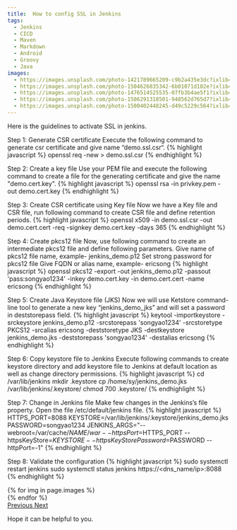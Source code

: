 ```yaml
---
title:  How to config SSL in Jenkins
tags:
  - Jenkins
  - CICD
  - Maven
  - Markdown
  - Android
  - Groovy
  - Java
images:
  - https://images.unsplash.com/photo-1421789665209-c9b2a435e3dc?ixlib=rb-0.3.5&ixid=eyJhcHBfaWQiOjEyMDd9&s=5b1016b885e7438c4633109d77368d4d&auto=format&fit=crop&w=1651&q=80
  - https://images.unsplash.com/photo-1504626835342-6b01071d182e?ixlib=rb-0.3.5&ixid=eyJhcHBfaWQiOjEyMDd9&s=975855d515c9d56352ee3bfe74287f2b&auto=format&fit=crop&w=1651&q=80
  - https://images.unsplash.com/photo-1476514525535-07fb3b4ae5f1?ixlib=rb-0.3.5&ixid=eyJhcHBfaWQiOjEyMDd9&s=468a8c18f5d811cf03c654b653b5089e&auto=format&fit=crop&w=1650&q=80
  - https://images.unsplash.com/photo-1506291318501-948562d765d7?ixlib=rb-0.3.5&ixid=eyJhcHBfaWQiOjEyMDd9&s=71ad8e3b7b4bd210182ed5e5c024903b&auto=format&fit=crop&w=1650&q=80
  - https://images.unsplash.com/photo-1500402448245-d49c5229c564?ixlib=rb-0.3.5&ixid=eyJhcHBfaWQiOjEyMDd9&s=f19c590b253f803a7f9b643c59017160&auto=format&fit=crop&w=1650&q=80
---
```

Here is the guidelines to activate SSL in jenkins.
<!--more-->
Step 1: Generate CSR certificate
Execute the following command to generate csr certificate and give name “demo.ssl.csr“.
{% highlight javascript %}
openssl req -new > demo.ssl.csr
{% endhighlight %}

Step 2: Create a key file
Use your PEM file and execute the following command to create a file for the generating certificate and give the name "demo.cert.key".
{% highlight javascript %}
openssl rsa -in privkey.pem -out demo.cert.key
{% endhighlight %}

Step 3: Create CSR certificate using Key file
Now we have a Key file and CSR file, run following command to create CSR file and define retention periods.
{% highlight javascript %}
openssl x509 -in demo.ssl.csr -out demo.cert.cert -req -signkey demo.cert.key -days 365
{% endhighlight %}

Step 4: Create pkcs12 file
Now, use following command to create an intermediate pkcs12 file and define following parameters.
Give name of pkcs12 file name, example- jenkins_demo.p12
Set strong password for pkcs12 file
Give FQDN or alias name, example- ericsong
{% highlight javascript %}
openssl pkcs12 -export -out jenkins_demo.p12 -passout 'pass:songyao1234' -inkey demo.cert.key -in demo.cert.cert -name ericsong
{% endhighlight %}

Step 5: Create Java Keystore file (JKS)
Now we will use Ketstore command-line tool to generate a new key “jenkins_demo_jks” and will set a password in deststorepass field.
{% highlight javascript %}
keytool -importkeystore -srckeystore jenkins_demo.p12 -srcstorepass 'songyao1234' -srcstoretype PKCS12 -srcalias ericsong -deststoretype JKS -destkeystore jenkins_demo.jks -deststorepass 'songyao1234' -destalias ericsong
{% endhighlight %}

Step 6: Copy keystore file to Jenkins
Execute following commands to create keystore directory and add keystore file to Jenkins at default location as well as change directory permissions.
{% highlight javascript %}
cd /var/lib/jenkins
mkdir .keystore
cp /home/sy/jenkins_demo.jks /var/lib/jenkins/.keystore/
chmod 700 .keystore/
{% endhighlight %}

Step 7: Change in Jenkins file
Make few changes in the Jenkins’s file property. Open the file /etc/default/jenkins file.
{% highlight javascript %}
HTTPS_PORT=8088
KEYSTORE=/var/lib/jenkins/.keystore/jenkins_demo.jks
PASSWORD=songyao1234
JENKINS_ARGS="--webroot=/var/cache/$NAME/war --httpsPort=$HTTPS_PORT --httpsKeyStore=$KEYSTORE --httpsKeyStorePassword=$PASSWORD --httpPort=-1"
{% endhighlight %}

Step 8: Validate the configuration
{% highlight javascript %}
sudo systemctl restart jenkins
sudo systemctl status jenkins
https://<dns_name/ip>:8088
{% endhighlight %}

<div id="carouselExampleControls" class="carousel slide mb-4" data-ride="carousel">
    <div class="carousel-inner">
        {% for img in page.images %}
            <div class="carousel-item {% if forloop.first %}active{% endif %}">
                <img src="{{ img }}" class="d-block w-100" alt="">
            </div>
        {% endfor %}
    </div>
    <a class="carousel-control-prev" href="#carouselExampleControls" role="button" data-slide="prev">
        <span class="carousel-control-prev-icon" aria-hidden="true"></span>
        <span class="sr-only">Previous</span>
    </a>
    <a class="carousel-control-next" href="#carouselExampleControls" role="button" data-slide="next">
        <span class="carousel-control-next-icon" aria-hidden="true"></span>
        <span class="sr-only">Next</span>
    </a>
</div>


Hope it can be helpful to you.
